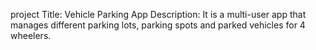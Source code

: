 project Title: Vehicle Parking App
Description: It is a multi-user app that manages different parking lots, parking spots and parked vehicles for 4 wheelers.
